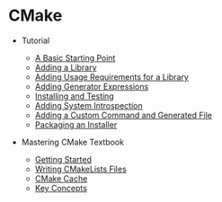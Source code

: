 # CMake

- Tutorial
    - [A Basic Starting Point](Tutorial/2025-08-28-CMake-Tutorial-A-basic-starting-point.md)
    - [Adding a Library](Tutorial/2025-08-31-CMake-Tutorial-Adding-a-library.md)
    - [Adding Usage Requirements for a Library](Tutorial/2025-09-01-CMake-Tutorial-Adding-usage-requirements-for-a-library.md)
    - [Adding Generator Expressions](Tutorial/2025-09-01-CMake-Tutorial-Adding-generator-expressions.md)
    - [Installing and Testing](Tutorial/2025-09-01-CMake-Tutorial-Installing-and-testing.md)
    - [Adding System Introspection](Tutorial/2025-09-04-CMake-Tutorial-Adding-system-introspection.md)
    - [Adding a Custom Command and Generated File](Tutorial/2025-09-04-CMake-Tutorial-Adding-a-custom-command-and-generated-file.md)
    - [Packaging an Installer](Tutorial/2025-09-04-CMake-Tutorial-Packaging-an-installer.md)

- Mastering CMake Textbook
    - [Getting Started](MasteringCMake/2025-09-08-CMake-Books-Getting-started.md)
    - [Writing CMakeLists Files](MasteringCMake/2025-09-09-CMake-Books-Writing-CMakeLists-files.md)
    - [CMake Cache](MasteringCMake/2025-09-09-CMake-Books-CMake-cache.md)
    - [Key Concepts](MasteringCMake/2025-09-15-CMake-Books-Key-concepts.md)
